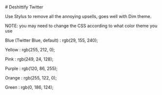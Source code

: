 \# Deshittify Twitter

Use Stylus to remove all the annoying upsells, goes well with Dim theme.

NOTE: you may need to change the CSS according to what color theme you use



Blue (Twitter Blue, default) : rgb(29, 155, 240);

Yellow : rgb(255, 212, 0); 

Pink : rgb(249, 24, 128);

Purple : rgb(120, 86, 255);

Orange : rgb(255, 122, 0);

Green : rgb(0, 186, 124);

